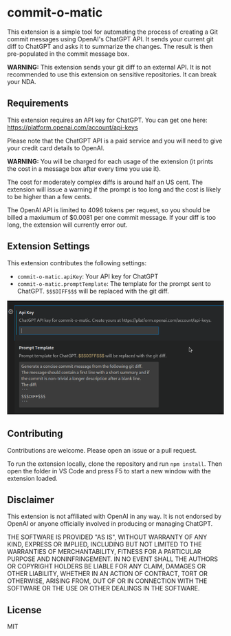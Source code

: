 # commit-o-matic

This extension is a simple tool for automating the process of creating a Git commit messages using OpenAI's ChatGPT API. It sends your current git diff to ChatGPT and asks it to summarize the changes. The result is then pre-populated in the commit message box.

**WARNING:** This extension sends your git diff to an external API. It is not recommended to use this extension on sensitive repositories. It can break your NDA. 


## Requirements

This extension requires an API key for ChatGPT. You can get one here: https://platform.openai.com/account/api-keys

Please note that the ChatGPT API is a paid service and you will need to give your credit card details to OpenAI. 

**WARNING:** You will be charged for each usage of the extension (it prints the cost in a message box after every time you use it).

The cost for moderately complex diffs is around half an US cent. The extension will issue a warning if the prompt is too long and the cost is likely to be higher than a few cents.

The OpenAI API is limited to 4096 tokens per request, so you should be billed a maxiumum of $0.0081 per one commit message. If your diff is too long, the extension will currently error out.

## Extension Settings

This extension contributes the following settings:

- `commit-o-matic.apiKey`: Your API key for ChatGPT
- `commit-o-matic.promptTemplate`: The template for the prompt sent to ChatGPT. `$$$DIFF$$$` will be replaced with the git diff.

![Image showcasing the settings](./docs/settings-screenshot.png)

## Contributing

Contributions are welcome. Please open an issue or a pull request.

To run the extension locally, clone the repository and run `npm install`.
Then open the folder in VS Code and press F5 to start a new window with the extension loaded.

## Disclaimer

This extension is not affiliated with OpenAI in any way. It is not endorsed by OpenAI or anyone officially involved in producing or managing ChatGPT.

THE SOFTWARE IS PROVIDED "AS IS", WITHOUT WARRANTY OF ANY KIND, EXPRESS OR IMPLIED, INCLUDING BUT NOT LIMITED TO THE WARRANTIES OF MERCHANTABILITY, FITNESS FOR A PARTICULAR PURPOSE AND NONINFRINGEMENT. IN NO EVENT SHALL THE AUTHORS OR COPYRIGHT HOLDERS BE LIABLE FOR ANY CLAIM, DAMAGES OR OTHER LIABILITY, WHETHER IN AN ACTION OF CONTRACT, TORT OR OTHERWISE, ARISING FROM, OUT OF OR IN CONNECTION WITH THE SOFTWARE OR THE USE OR OTHER DEALINGS IN THE SOFTWARE.


## License

MIT
